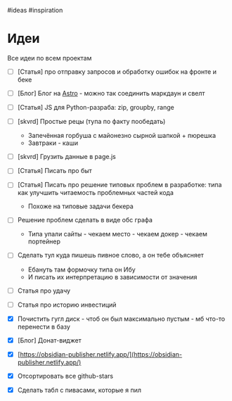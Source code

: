 #ideas #inspiration 

# Идеи

Все идеи по всем проектам

- [ ] [Статья] про отправку запросов и обработку ошибок на фронте и беке
- [ ] [Блог] Блог на [Astro](https://astro.build/) - можно так соединить маркдаун и свелт
- [ ] [Статья] JS для Python-разраба: zip, groupby, range
- [ ] [skvrd] Простые рецы (тупа по факту пообедать)
	- Запечённая горбуша с майонезно сырной шапкой + пюрешка
	- Завтраки - каши
- [ ] [skvrd] Грузить данные в page.js
- [ ] [Статья] Писать про быт
- [ ] [Статья] Писать про решение типовых проблем в разработке: типа как улучшить читаемость проблемных частей кода
	- Похоже на типовые задачи бекера
- [ ] Решение проблем сделать в виде обс графа  
	- Типа упали сайты - чекаем место - чекаем докер - чекаем портейнер
- [ ] Сделать тул куда пишешь пивное слово, а он тебе объясняет  
	- Ебануть там формочку типа он Ибу  
	- И писать их интерпретацию в зависимости от значения
- [ ] Статья про удачу  
- [ ] Статья про историю инвестиций

- [x] Почистить гугл диск - чтоб он был максимально пустым - мб что-то перенести в базу 
- [x] [Блог] Донат-виджет
- [x] [https://obsidian-publisher.netlify.app/](https://obsidian-publisher.netlify.app/)
- [x] Отсортировать все github-stars
- [x] Сделать табл с пивасами, которые я пил